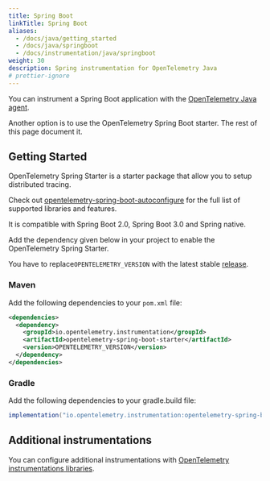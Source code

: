 ```yaml
---
title: Spring Boot
linkTitle: Spring Boot
aliases:
  - /docs/java/getting_started
  - /docs/java/springboot
  - /docs/instrumentation/java/springboot
weight: 30
description: Spring instrumentation for OpenTelemetry Java
# prettier-ignore
---
```


You can instrument a Spring Boot application with the [OpenTelemetry Java agent](automatic/_index).

Another option is to use the OpenTelemetry Spring Boot starter. The rest of this page document it.

## Getting Started

OpenTelemetry Spring Starter is a starter package that allow you to setup distributed tracing.

Check out [opentelemetry-spring-boot-autoconfigure](https://github.com/open-telemetry/opentelemetry-java-instrumentation/blob/main/instrumentation/spring/spring-boot-autoconfigure/README.md#features) for the full list of supported libraries and features.

It is compatible with Spring Boot 2.0, Spring Boot 3.0 and Spring native.

Add the dependency given below in your project to enable the OpenTelemetry Spring Starter.

You have to replace`OPENTELEMETRY_VERSION` with the latest stable [release](https://search.maven.org/search?q=g:io.opentelemetry).

### Maven

Add the following dependencies to your `pom.xml` file:

```xml
<dependencies>
  <dependency>
    <groupId>io.opentelemetry.instrumentation</groupId>
    <artifactId>opentelemetry-spring-boot-starter</artifactId>
    <version>OPENTELEMETRY_VERSION</version>
  </dependency>
</dependencies>
```

### Gradle

Add the following dependencies to your gradle.build file:

```groovy
implementation("io.opentelemetry.instrumentation:opentelemetry-spring-boot-starter:OPENTELEMETRY_VERSION")
```

## Additional instrumentations

You can configure additional instrumentations with [OpenTelemetry instrumentations libraries](https://github.com/open-telemetry/opentelemetry-java-instrumentation/blob/main/docs/supported-libraries.md#libraries--frameworks).
